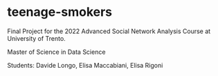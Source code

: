 # teenage-smokers
Final Project for the 2022 Advanced Social Network Analysis Course at University of Trento.

Master of Science in Data Science

Students: Davide Longo, Elisa Maccabiani, Elisa Rigoni
